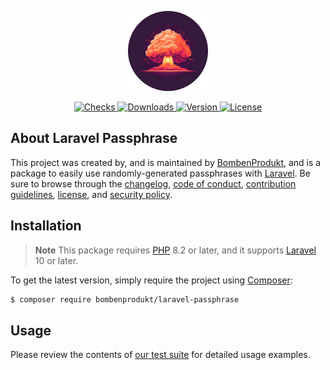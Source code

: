 <p align="center">
    <a href="https://bombenprodukt.com" target="_blank">
        <img src="https://raw.githubusercontent.com/BombenProdukt/assets/main/logo-text.svg" width="128" alt="BombenProdukt Logo" />
    </a>
</p>

<p align="center">
    <a href="https://github.com/BombenProdukt/laravel-passphrase/actions">
        <img src="https://badge.sh/github/check-runs/BombenProdukt/laravel-passphrase" alt="Checks" />
    </a>
    <a href="https://packagist.org/packages/bombenprodukt/laravel-passphrase">
        <img src="https://badge.sh/packagist/downloads/BombenProdukt/laravel-passphrase" alt="Downloads" />
    </a>
    <a href="https://packagist.org/packages/bombenprodukt/laravel-passphrase">
        <img src="https://badge.sh/packagist/version/BombenProdukt/laravel-passphrase" alt="Version" />
    </a>
    <a href="https://packagist.org/packages/bombenprodukt/laravel-passphrase">
        <img src="https://badge.sh/packagist/license/BombenProdukt/laravel-passphrase" alt="License" />
    </a>
</p>

## About Laravel Passphrase

This project was created by, and is maintained by [BombenProdukt](https://github.com/BombenProdukt), and is a package to easily use randomly-generated passphrases with [Laravel](https://laravel.com/). Be sure to browse through the [changelog](CHANGELOG.md), [code of conduct](.github/CODE_OF_CONDUCT.md), [contribution guidelines](.github/CONTRIBUTING.md), [license](LICENSE), and [security policy](.github/SECURITY.md).

## Installation

> **Note**
> This package requires [PHP](https://www.php.net/) 8.2 or later, and it supports [Laravel](https://laravel.com/) 10 or later.

To get the latest version, simply require the project using [Composer](https://getcomposer.org/):

```bash
$ composer require bombenprodukt/laravel-passphrase
```

## Usage

Please review the contents of [our test suite](/tests) for detailed usage examples.
